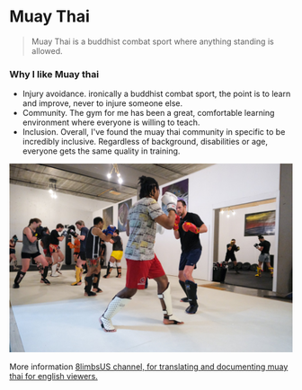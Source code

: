 # Muay Thai
> Muay Thai is a buddhist combat sport where anything standing is allowed.
### Why I like Muay thai
- Injury avoidance. ironically a buddhist combat sport, the point is to learn and improve, never to injure someone else.
- Community. The gym for me has been a great, comfortable learning environment where everyone is willing to teach.
- Inclusion. Overall, I've found the muay thai community in specific to be incredibly inclusive. 
Regardless of background, disabilities or age, everyone gets the same quality in training.

![fighters training in gym](capture.jpg)

More information
[8limbsUS channel, for translating and documenting muay thai for english viewers.](https://www.youtube.com/@8limbsUs/videos)

